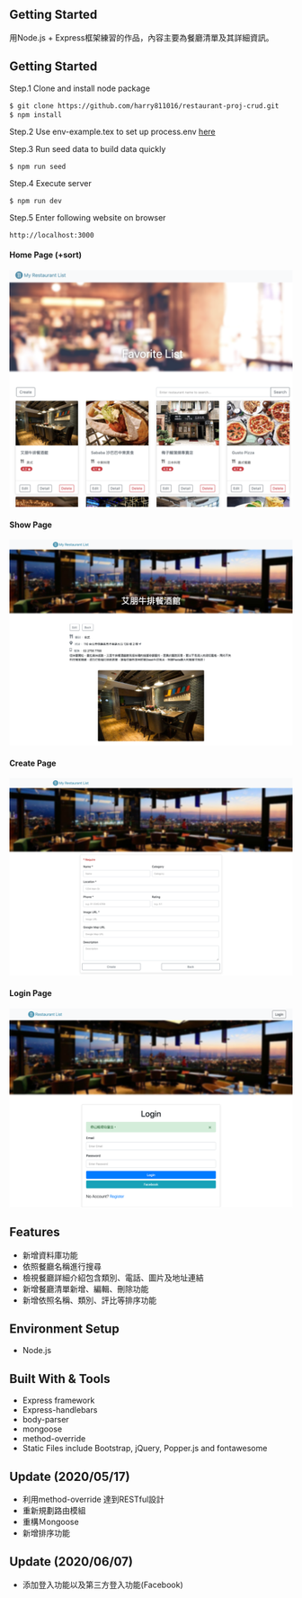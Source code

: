 ## Getting Started

用Node.js + Express框架練習的作品，內容主要為餐廳清單及其詳細資訊。

## Getting Started
Step.1 Clone and install node package
```
$ git clone https://github.com/harry811016/restaurant-proj-crud.git
$ npm install
```
Step.2 Use env-example.tex to set up process.env [here](https://github.com/harry811016/restaurant-proj-crud/blob/master/public/env-example.txt)

Step.3 Run seed data to build data quickly
```
$ npm run seed
```
Step.4 Execute server 
```
$ npm run dev 
```
Step.5 Enter following website on browser
```
http://localhost:3000
```

#### Home Page (+sort) 

![Webpicture](/public/homepage.png)

#### Show Page

![Webpicture](/public/showpage.png)

#### Create Page

![Webpicture](/public/createpage.png)


#### Login Page

![Webpicture](/public/login.png)

## Features
* 新增資料庫功能
* 依照餐廳名稱進行搜尋
* 檢視餐廳詳細介紹包含類別、電話、圖片及地址連結
* 新增餐廳清單新增、編輯、刪除功能
* 新增依照名稱、類別、評比等排序功能

## Environment Setup
* Node.js

## Built With & Tools
* Express framework
* Express-handlebars
* body-parser
* mongoose
* method-override
* Static Files include Bootstrap, jQuery, Popper.js and fontawesome

## Update (2020/05/17)
* 利用method-override 達到RESTful設計
* 重新規劃路由模組
* 重構Ｍongoose
* 新增排序功能


## Update (2020/06/07)
* 添加登入功能以及第三方登入功能(Facebook)

